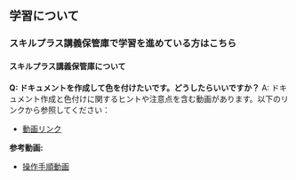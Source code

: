 ## 学習について
### スキルプラス講義保管庫で学習を進めている方はこちら
#### スキルプラス講義保管庫について

**Q: ドキュメントを作成して色を付けたいです。どうしたらいいですか？**
A: ドキュメント作成と色付けに関するヒントや注意点を含む動画があります。以下のリンクから参照してください：
   - [動画リンク](https://www.loom.com/share/e78c0e8eb0a84752a509ad55fd107082?openexternalbrowser=1)

**参考動画:**
- [操作手順動画](https://www.loom.com/share/e78c0e8eb0a84752a509ad55fd107082?openexternalbrowser=1)
